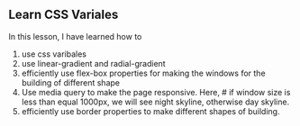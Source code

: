 ## Learn CSS Variales

In this lesson, I have learned how to
1. use css varibales
2. use linear-gradient and radial-gradient
3. efficiently use flex-box properties for making the windows for the building of different shape
4. Use media query to make the page responsive. Here, # if window size is less than equal 1000px, we will see night skyline, otherwise day skyline.
5. efficiently use border properties to make different shapes of building.
